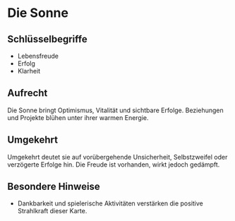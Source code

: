 # Die Sonne

## Schlüsselbegriffe
- Lebensfreude
- Erfolg
- Klarheit

## Aufrecht
Die Sonne bringt Optimismus, Vitalität und sichtbare Erfolge. Beziehungen und Projekte blühen unter ihrer warmen Energie.

## Umgekehrt
Umgekehrt deutet sie auf vorübergehende Unsicherheit, Selbstzweifel oder verzögerte Erfolge hin. Die Freude ist vorhanden, wirkt jedoch gedämpft.

## Besondere Hinweise
- Dankbarkeit und spielerische Aktivitäten verstärken die positive Strahlkraft dieser Karte.

